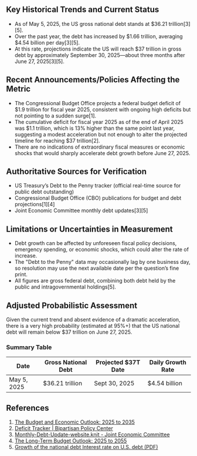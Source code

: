 ## Key Historical Trends and Current Status

- As of May 5, 2025, the US gross national debt stands at $36.21 trillion[3][5].
- Over the past year, the debt has increased by $1.66 trillion, averaging $4.54 billion per day[3][5].
- At this rate, projections indicate the US will reach $37 trillion in gross debt by approximately September 30, 2025—about three months after June 27, 2025[3][5].

## Recent Announcements/Policies Affecting the Metric

- The Congressional Budget Office projects a federal budget deficit of $1.9 trillion for fiscal year 2025, consistent with ongoing high deficits but not pointing to a sudden surge[1].
- The cumulative deficit for fiscal year 2025 as of the end of April 2025 was $1.1 trillion, which is 13% higher than the same point last year, suggesting a modest acceleration but not enough to alter the projected timeline for reaching $37 trillion[2].
- There are no indications of extraordinary fiscal measures or economic shocks that would sharply accelerate debt growth before June 27, 2025.

## Authoritative Sources for Verification

- US Treasury’s Debt to the Penny tracker (official real-time source for public debt outstanding)
- Congressional Budget Office (CBO) publications for budget and debt projections[1][4]
- Joint Economic Committee monthly debt updates[3][5]

## Limitations or Uncertainties in Measurement

- Debt growth can be affected by unforeseen fiscal policy decisions, emergency spending, or economic shocks, which could alter the rate of increase.
- The "Debt to the Penny" data may occasionally lag by one business day, so resolution may use the next available date per the question’s fine print.
- All figures are gross federal debt, combining both debt held by the public and intragovernmental holdings[5].

## Adjusted Probabilistic Assessment

Given the current trend and absent evidence of a dramatic acceleration, there is a very high probability (estimated at 95%+) that the US national debt will remain below $37 trillion on June 27, 2025.

### Summary Table

| Date           | Gross National Debt | Projected $37T Date | Daily Growth Rate |
|----------------|--------------------|---------------------|-------------------|
| May 5, 2025    | $36.21 trillion    | Sept 30, 2025       | $4.54 billion     |

## References

1. [The Budget and Economic Outlook: 2025 to 2035](https://www.cbo.gov/publication/60870)
2. [Deficit Tracker | Bipartisan Policy Center](https://bipartisanpolicy.org/report/deficit-tracker/)
3. [Monthly-Debt-Update-website.knit - Joint Economic Committee](https://www.jec.senate.gov/public/vendor/_accounts/JEC-R/debt/Monthly%20Debt%20Update.html)
4. [The Long-Term Budget Outlook: 2025 to 2055](https://www.cbo.gov/publication/61187)
5. [Growth of the national debt Interest rate on U.S. debt (PDF)](https://www.jec.senate.gov/public/vendor/_accounts/JEC-R/debt/Monthly%20Debt%20Update%20(PDF).pdf)